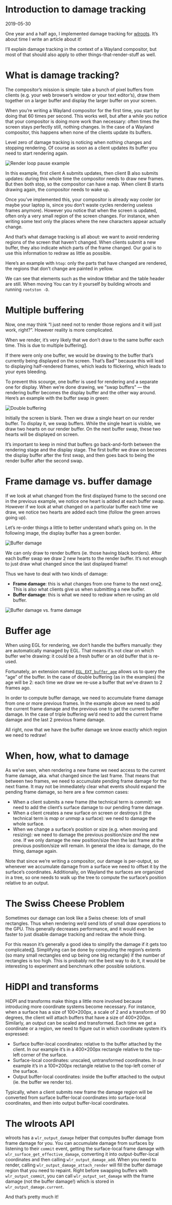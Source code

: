 # Introduction to damage tracking

2019-05-30

One year and a half ago, I implemented damage tracking for [wlroots](https://github.com/swaywm/wlroots). It’s about time I write an article about it!

I’ll explain damage tracking in the context of a Wayland compositor, but most of that should also apply to other things-that-render-stuff as well.

# What is damage tracking?

The compositor’s mission is simple: take a bunch of pixel buffers from clients (e.g. your web browser’s window or your text editor’s), draw them together on a larger buffer and display the larger buffer on your screen.

When you’re writing a Wayland compositor for the first time, you start by doing that 60 times per second. This works well, but after a while you notice that your compositor is doing more work than necessary: often times the screen stays perfectly still, nothing changes. In the case of a Wayland compositor, this happens when none of the clients update its buffers.

Level zero of damage tracking is noticing when nothing changes and stopping rendering. Of course as soon as a client updates its buffer you need to start rendering again.

![Render loop pause example](png\Dv0J.svg)

In this example, first client A submits updates, then client B also submits updates: during this whole time the compositor needs to draw new frames. But then both stop, so the compositor can have a nap. When client B starts drawing again, the compositor needs to wake up.

Once you’ve implemented this, your compositor is already way cooler (or maybe your laptop is, since you don’t waste cycles rendering useless frames anymore). However you notice that when the screen is updated, often only a very small region of the screen changes. For instance, when writing some text only the places where the new characters appear actually change.

And that’s what damage tracking is all about: we want to avoid rendering regions of the screen that haven’t changed. When clients submit a new buffer, they also indicate which parts of the frame changed. Our goal is to use this information to redraw as little as possible.

Here’s an example with `htop`: only the parts that have changed are rendered, the regions that don’t change are painted in yellow.



We can see that elements such as the window titlebar and the table header are still. When moving You can try it yourself by building wlroots and running `rootston -D`.

# Multiple buffering

Now, one may think “I just need not to render those regions and it will just work, right?”. However reality is more complicated.

When we render, it’s very likely that we don’t draw to the same buffer each time. This is due to multiple buffering[1](https://emersion.fr/blog/2019/intro-to-damage-tracking/#fn:1).

If there were only one buffer, we would be drawing to the buffer that’s currently being displayed on the screen. That’s Bad™ because this will lead to displaying half-rendered frames, which leads to flickering, which leads to your eyes bleeding.

To prevent this scourge, one buffer is used for rendering and a separate one for display. When we’re done drawing, we “swap buffers” — the rendering buffer becomes the display buffer and the other way around. Here’s an example with the buffer swap in green:

![Double buffering](png\BwFL.svg)

Initially the screen is blank. Then we draw a single heart on our render buffer. To display it, we swap buffers. While the single heart is visible, we draw two hearts on our render buffer. On the next buffer swap, these two hearts will be displayed on screen.

It’s important to keep in mind that buffers go back-and-forth between the rendering stage and the display stage. The first buffer we draw on becomes the display buffer after the first swap, and then goes back to being the render buffer after the second swap.

# Frame damage vs. buffer damage

If we look at what changed from the first displayed frame to the second one in the previous example, we notice one heart is added at each buffer swap. However if we look at what changed on a particular buffer each time we draw, we notice two hearts are added each time (follow the green arrows going up).

Let’s re-order things a little to better understand what’s going on. In the following image, the display buffer has a green border.

![Buffer damage](png\gj7o.svg)

We can only draw to render buffers (ie. those having black borders). After each buffer swap we draw 2 new hearts to the render buffer. It’s not enough to just draw what changed since the last displayed frame!

Thus we have to deal with two kinds of damage:

- **Frame damage**: this is what changes from one frame to the next one[2](https://emersion.fr/blog/2019/intro-to-damage-tracking/#fn:2). This is also what clients give us when submitting a new buffer.
- **Buffer damage**: this is what we need to redraw when re-using an old buffer.

![Buffer damage vs. frame damage](png\wLle.svg)

# Buffer age

When using EGL for rendering, we don’t handle the buffers manually: they are automatically managed by EGL. That means it’s not clear on which buffer we’re drawing: it could be a fresh buffer or an old buffer that is re-used.

Fortunately, an extension named [`EGL_EXT_buffer_age`](https://www.khronos.org/registry/EGL/extensions/EXT/EGL_EXT_buffer_age.txt) allows us to query the “age” of the buffer. In the case of double buffering (as in the examples) the age will be 2: each time we draw we re-use a buffer that we’ve drawn to 2 frames ago.

In order to compute buffer damage, we need to accumulate frame damage from one or more previous frames. In the example above we need to add the current frame damage and the previous one to get the current buffer damage. In the case of triple buffering we’d need to add the current frame damage and the last 2 previous frame damage.

All right, now that we have the buffer damage we know exactly which region we need to redraw!

# When, how, what to damage

As we’ve seen, when rendering a new frame we need access to the current frame damage, aka. what changed since the last frame. That means that between two frames, we need to accumulate pending frame damage for the next frame. It may not be immediately clear what events should expand the pending frame damage, so here are a few common cases:

- When a client submits a new frame (the technical term is *commit*): we need to add the client’s surface damage to our pending frame damage.
- When a client creates a new surface on screen or destroys it (the technical term is *map* or *unmap* a surface): we need to damage the whole surface.
- When we change a surface’s position or size (e.g. when moving and resizing): we need to damage the previous position/size *and* the new one. If we only damage the new position/size then the last frame at the previous position/size will remain. In general the idea is: damage, do the thing, damage again.

Note that since we’re writing a compositor, our damage is per-output, so whenever we accumulate damage from a surface we need to offset it by the surface’s coordinates. Additionally, on Wayland the surfaces are organized in a tree, so one needs to walk up the tree to compute the surface’s position relative to an output.

# The Swiss Cheese Problem

Sometimes our damage can look like a Swiss cheese: lots of small rectangles. Thus when rendering we’d send lots of small draw operations to the GPU. This generally decreases performance, and it would even be faster to just disable damage tracking and redraw the whole thing.

For this reason it’s generally a good idea to simplify the damage if it gets too complicated[3](https://emersion.fr/blog/2019/intro-to-damage-tracking/#fn:3). Simplifying can be done by computing the region’s extents (so many small rectangles end up being one big rectangle) if the number of rectangles is too high. This is probably not the best way to do it, it would be interesting to experiment and benchmark other possible solutions.

# HiDPI and transforms

HiDPI and transforms make things a little more involved because introducing more coordinate systems become necessary. For instance, when a surface has a size of 100×200px, a scale of 2 and a transform of 90 degrees, the client will attach buffers that have a size of 400×200px. Similarly, an output can be scaled and transformed. Each time we get a coordinate or a region, we need to figure out in which coordinate system it’s expressed:

- Surface buffer-local coordinates: relative to the buffer attached by the client. In our example it’s in a 400×200px rectangle relative to the top-left corner of the surface.
- Surface-local coordinates: unscaled, untransformed coordinates. In our example it’s in a 100×200px rectangle relative to the top-left corner of the surface.
- Output buffer-local coordinates: inside the buffer attached to the output (ie. the buffer we render to).

Typically, when a client submits new frame the damage region will be converted from surface buffer-local coordinates into surface-local coordinates, and then into output buffer-local coordinates.

# The wlroots API

wlroots has a `wlr_output_damage` helper that computes buffer damage from frame damage for you. You can accumulate damage from surfaces by listening to their `commit` event, getting the surface-local frame damage with `wlr_surface_get_effective_damage`, converting it into output-buffer-local coordinates and then calling `wlr_output_damage_add`. When you need to render, calling `wlr_output_damage_attach_render` will fill the buffer damage region that you need to repaint. Right before swapping buffers with `wlr_output_commit`, you can call `wlr_output_set_damage` with the frame damage (not the buffer damage!) which is stored in `wlr_output_damage.current`.

And that’s pretty much it!